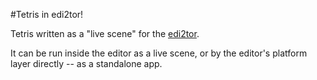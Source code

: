 #Tetris in edi2tor!

Tetris written as a "live scene" for the [edi2tor](https://github.com/struc2ture/edi2tor).

It can be run inside the editor as a live scene, or by the editor's platform layer directly -- as a standalone app.
